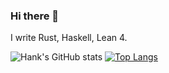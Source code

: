 ### Hi there 👋
I write Rust, Haskell, Lean 4.

![Hank's GitHub stats](https://github-readme-stats-sigma-ruddy.vercel.app/api?username=HCHogan)
[![Top Langs](https://github-readme-stats-sigma-ruddy.vercel.app/api/top-langs/?username=HCHogan&layout=compact&exclude_repo=hvim,nvim,plfa&langs_count=8)](https://github.com/HCHogan/github-readme-stats)
